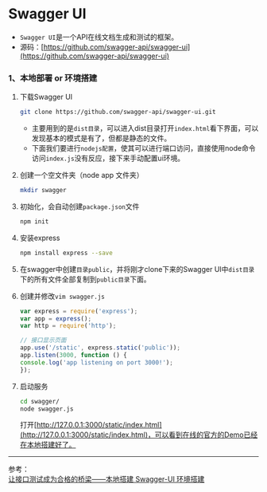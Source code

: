 # Swagger UI

- `Swagger UI`是一个API在线文档生成和测试的框架。
- 源码：[https://github.com/swagger-api/swagger-ui](https://github.com/swagger-api/swagger-ui)

### 1、本地部署 or 环境搭建

1. 下载Swagger UI        
    ```bash
    git clone https://github.com/swagger-api/swagger-ui.git
    ```
    - 主要用到的是`dist目录`，可以进入dist目录打开`index.html`看下界面，可以发现基本的模式是有了，但都是静态的文件。
    - 下面我们要进行`nodejs配置`，使其可以进行端口访问，直接使用node命令访问`index.js`没有反应，接下来手动配置ui环境。

2. 创建一个空文件夹（node app 文件夹）
    ```bash
    mkdir swagger
    ```

3. 初始化，会自动创建`package.json`文件
    ```bash
    npm init
    ```

4. 安装express      
    ```bash
    npm install express --save
    ```

5. 在swagger中创建`目录public`，并将刚才clone下来的Swagger UI中`dist目录`下的所有文件全部复制到`public目录`下面。

6. 创建并修改`vim swagger.js`
    ```js
    var express = require('express');
    var app = express();
    var http = require('http');

    // 接口显示页面
    app.use('/static', express.static('public'));
    app.listen(3000, function () {
    console.log('app listening on port 3000!');
    });
    
    ```

7. 启动服务
    ```bash
    cd swagger/
    node swagger.js
    ```
    打开[http://127.0.0.1:3000/static/index.html](http://127.0.0.1:3000/static/index.html)，可以看到在线的官方的Demo已经在本地搭建好了。

---

参考：    
[让接口测试成为合格的桥梁——本地搭建 Swagger-UI 环境搭建](https://testerhome.com/topics/8168)